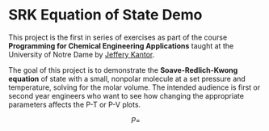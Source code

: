 <script type="text/javascript" src="http://cdn.mathjax.org/mathjax/latest/MathJax.js?config=default"></script>

# SRK Equation of State Demo
This project is the first in series of exercises as part of the course **Programming for Chemical Engineering Applications** taught at the
University of Notre Dame by [Jeffery Kantor](https://github.com/jckantor).

The goal of this project is to demonstrate the **Soave-Redlich-Kwong equation** of state with a small, nonpolar molecule at a set pressure and temperature, solving for the molar volume. The intended audience is first or second year engineers who want to see how changing the appropriate parameters affects the P-T or P-V plots.

$$P = $$
